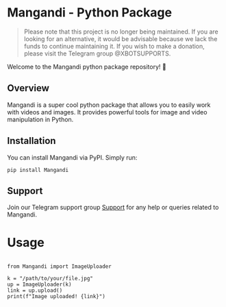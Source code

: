 # Mangandi - Python Package

>Please note that this project is no longer being maintained. If you are looking for an alternative, it would be advisable because we lack the funds to continue maintaining it. If you wish to make a donation, please visit the Telegram group @XBOTSUPPORTS.

Welcome to the Mangandi python package repository! 🐍

## Overview
Mangandi is a super cool python package that allows you to easily work with videos and images. It provides powerful tools for image and video manipulation in Python.

## Installation
You can install Mangandi via PyPI. Simply run:

```pip install Mangandi```

## Support
Join our Telegram support group [Support](https://t.me/XBOTSUPPORTS) for any help or queries related to Mangandi.

# Usage 

```

from Mangandi import ImageUploader

k = "/path/to/your/file.jpg"
up = ImageUploader(k)
link = up.upload()
print(f"Image uploaded! {link}")
```

